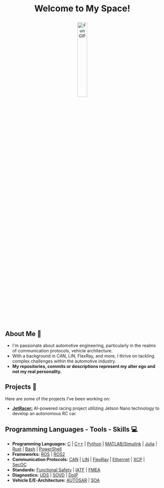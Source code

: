 # <p align="center">Welcome to My Space!</p>

<div align="center">
<img src="https://i.kym-cdn.com/photos/images/original/002/737/966/044.gif" alt="Fun GIF" width="25%">
</div>

## About Me 💭

- I'm passionate about automotive engineering, particularly in the realms of communication protocols, vehicle architecture.
- With a background in CAN, LIN, FlexRay, and more, I thrive on tackling complex challenges within the automotive industry.
- **My repositories, commits or descriptions represent my alter ego and not my real personality.**

## Projects 🚀

Here are some of the projects I've been working on:

- **[JetRacer:](https://github.com/KefitzatHaderech/JetRacer-ROS)** AI-powered racing project utilizing Jetson Nano technology to develop an autonomous RC car.

## Programming Languages - Tools - Skills 💻

- **Programming Languages:** [C](https://github.com/KefitzatHaderech/C) | [C++](https://github.com/KefitzatHaderech/CPP) | [Python](https://github.com/KefitzatHaderech/Python) | [MATLAB/Simulink](https://github.com/KefitzatHaderech/MATLAB-Simulink-Stateflow) | [Julia]() | [Rust]() | [Bash]() | [PowerShell]()
- **Frameworks:** [ROS](https://github.com/KefitzatHaderech/ROS) | [ROS2](https://github.com/KefitzatHaderech/ROS2)
- **Communication Protocols:** [CAN](https://github.com/KefitzatHaderech/CAN) | [LIN](https://github.com/KefitzatHaderech/LIN) | [FlexRay](https://github.com/KefitzatHaderech/FLEXRAY) | [Ethernet](https://github.com/KefitzatHaderech/ETHERNET) | [XCP](https://github.com/KefitzatHaderech/XCP) | [SecOC](https://github.com/KefitzatHaderech/SecOC)
- **Standards:** [Functional Safety](https://github.com/KefitzatHaderech/FuSi) | [IATF](https://github.com/KefitzatHaderech/IATF) | [FMEA](https://github.com/KefitzatHaderech/FMEA)
- **Diagnostics:** [UDS](https://github.com/KefitzatHaderech/UDS) | [SOVD](https://github.com/KefitzatHaderech/SOVD) | [DoIP](https://github.com/KefitzatHaderech/DoIP)
- **Vehicle E/E-Architecture:** [AUTOSAR](https://github.com/KefitzatHaderech/AUTOSAR) | [SOA](https://github.com/KefitzatHaderech/SOA)
